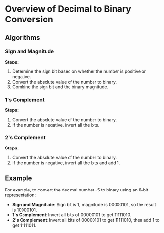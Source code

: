 # Overview of Decimal to Binary Conversion

## Algorithms

### Sign and Magnitude

**Steps:**
1. Determine the sign bit based on whether the number is positive or negative.
2. Convert the absolute value of the number to binary.
3. Combine the sign bit and the binary magnitude.

### 1's Complement

**Steps:**
1. Convert the absolute value of the number to binary.
2. If the number is negative, invert all the bits.

### 2's Complement

**Steps:**
1. Convert the absolute value of the number to binary.
2. If the number is negative, invert all the bits and add 1.

## Example
For example, to convert the decimal number -5 to binary using an 8-bit representation:
- **Sign and Magnitude**: Sign bit is 1, magnitude is 00000101, so the result is 10000101.
- **1's Complement**: Invert all bits of 00000101 to get 11111010.
- **2's Complement**: Invert all bits of 00000101 to get 11111010, then add 1 to get 11111011.